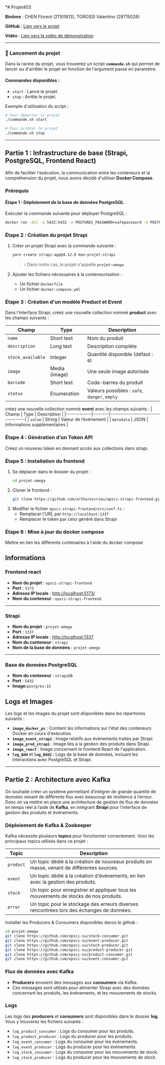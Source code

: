 *# Projet403

**Binôme** : CHEN Florent (21101813), TOROSSI Valentino (28715028)  

**GitHub** : [Lien vers le projet](https://github.com/FlorentChen2002/Beta/tree/main)

**Vidéo** : [Lien vers la vidéo de démonstration](https://www.youtube.com/watch?v=nqbnR5M5GTs&ab_channel=FlorentChen)

---
### 🚀 Lancement du projet

Dans la racine du projet, vous trouverez un script **`commande.sh`** qui permet de lancer ou d'arrêter le projet en fonction de l'argument passé en paramètre.

#### Commandes disponibles :

- `start` : Lance le projet.
- `stop` : Arrête le projet.

Exemple d'utilisation du script :

```bash
# Pour démarrer le projet
./commande.sh start

# Pour arrêter le projet
./commande.sh stop
```
---

## Partie 1 : Infrastructure de base (Strapi, PostgreSQL, Frontend React)

Afin de faciliter l'exécution, la communication entre les conteneurs et la compréhension du projet, nous avons décidé d'utiliser **Docker Compose**.

### Prérequis

#### Étape 1 : Déploiement de la base de données PostgreSQL

Exécuter la commande suivante pour déployer PostgreSQL :

```bash
docker run -dit -p 5432:5432 -e POSTGRES_PASSWORD=safepassword -e POSTGRES_USER=strapi --name strapiDB postgres:latest
```

### Étape 2 : Création du projet Strapi

1. Créer un projet Strapi avec la commande suivante :

   ```bash
   yarn create strapi-app@4.12.0 mon-projet-strapi
   ```
   > ℹ️ Dans notre cas, le projet s'appelle **`projet-omega`**.
2. Ajouter les fichiers nécessaires à la conteneurisation :
   - Un fichier `Dockerfile`
   - Un fichier `docker-compose.yml`
### Étape 3 : Création d'un modèle **Product** et **Event**

Dans l'interface Strapi, créez une nouvelle collection nommé **product** avec les champs suivants :

| Champ              | Type          | Description                                   |
|--------------------|---------------|-----------------------------------------------|
| `name`             | Short text    | Nom du produit                                |
| `description`      | Long text     | Description complète                          |
| `stock_available`  | Integer       | Quantité disponible (défaut : `0`)            |
| `image`            | Media (image) | Une seule image autorisée                     |
| `barcode`          | Short text    | Code-barres du produit                        |
| `status`           | Enumeration   | Valeurs possibles : `safe`, `danger`, `empty` |

créez une nouvelle collection nommé **event** avec les champs suivants :
| Champ       | Type   | Description                       |
|-------------|--------|-----------------------------------|
| `value`     | String | Valeur de l’événement             |
| `metadata`  | JSON   | Informations supplémentaires      |

### Étape 4 : Génération d’un **Token API**
Créez un nouveau token en donnant accès aux collections dans strapi

### Étape 5 : Installation du frontend
1. Se déplacer dans le dossier du projet :
   ```bash
   cd projet-omega
   ```
2. Cloner le frontend :
   ```bash
   git clone https://github.com/arthurescriou/opsci-strapi-frontend.git
   ```
3. Modifier le fichier `opsci-strapi-frontend/src/conf.ts` :
	- Remplacer l'URL par `http://localhost:1337`
	- Remplacer le token par celui généré dans Strapi
### Étape 6 : Mise à jour du docker compose
Mettre en lien les différents contenaires à l'aide du docker compose

## Informations

### Frontend react

- **Nom du projet** : `opsci-strapi-frontend`  
- **Port** : `5173`  
- **Adresse IP locale** : [http://localhost:5173/](http://localhost:5173/)  
- **Nom du conteneur** : `opsci-strapi-frontend`

---

### Strapi

- **Nom du projet** : `projet-omega`  
- **Port** : `1337`  
- **Adresse IP locale** : [http://localhost:1337](http://localhost:1337)  
- **Nom du conteneur** : `strapi`  
- **Nom de la base de données** : `projet-omega`

---

### Base de données PostgreSQL

- **Nom du conteneur** : `strapiDB`
- **Port** : `5432` 
- **Image**:`postgres:15`

## Logs et Images

Les logs et les images du projet sont disponibles dans les répertoires suivants :

- **`image_docker_ps`** : Contient les informations sur l'état des conteneurs Docker en cours d'exécution.
- **`image_event_strapi`** : Image relatifs aux événements traités par Strapi.
- **`image_prod_strapi`** : Image liés à la gestion des produits dans Strapi.
- **`image_react`** : Image concernant le frontend React de l'application.
- **`log_Bdd`** et **`log_Bdd2`** : Logs de la base de données, incluant les interactions avec PostgreSQL et Strapi.

---
## Partie 2 : Architecture avec Kafka

On souhaite créer un système permettant d’intégrer de grande quantité de données venant de différents flux avec beaucoup de résilience à l’erreur. Donc on va mettre en place une architecture de gestion de flux de données en temps réel à l’aide de **Kafka**, en intégrant **Strapi** pour l’interface de gestion des produits et événements.

### Déploiement de Kafka & Zookeeper  
 Kafka nécessite plusieurs **topics** pour fonctionner correctement. Voici les principaux topics utilisés dans ce projet :

| Topic   | Description                                                                                  |
|---------|----------------------------------------------------------------------------------------------|
| `product` | Un topic dédié à la création de nouveaux produits en masse, venant de différentes sources. |
| `event`   | Un topic dédié à la création d'événements, en lien avec la gestion des produits.           |
| `stock`   | Un topic pour enregistrer et appliquer tous les mouvements de stocks de nos produits.      |
| `error`   | Un topic pour le stockage des erreurs diverses rencontrées lors des échanges de données.   |

Installer les Producers & Consumers disponibles danzs le github :
```bash
cd projet-omega
git clone https://github.com/opsci-su/stock-consumer.git
git clone https://github.com/opsci-su/event-producer.git
git clone https://github.com/opsci-su/stock-producer.git
git clone https://github.com/opsci-su/product-producer.git
git clone https://github.com/opsci-su/product-consumer.git
git clone https://github.com/opsci-su/event-consumer.git
```
### Flux de données avec Kafka

- **Producers** envoient des messages aux **consumers** via Kafka.
- Ces messages sont utilisés pour alimenter Strapi avec des données concernant les produits, les événements, et les mouvements de stocks.

### Logs

Les logs des **producers** et **consumers** sont disponibles dans le dossier **log**. Vous y trouverez les fichiers suivants :

- `log_product_consumer` : Logs du consumer pour les produits.
- `log_product_producer` : Logs du producer pour les produits.
- `log_event_consumer` : Logs du consumer pour les événements.
- `log_event_producer` : Logs du producer pour les événements.
- `log_stock_consumer` : Logs du consumer pour les mouvements de stock.
- `log_stock_producer` : Logs du producer pour les mouvements de stock.
